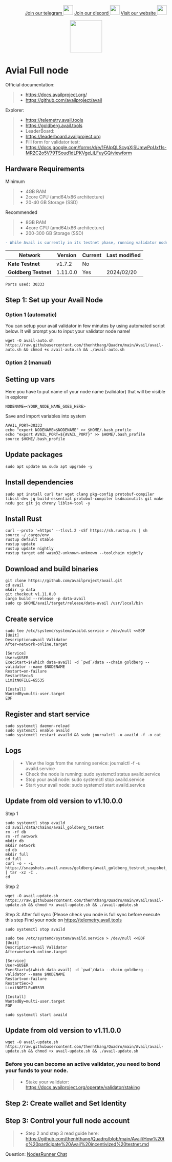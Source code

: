 <p style="font-size:14px" align="right">
<a href="https://t.me/Quadro" target="_blank">Join our telegram <img src="https://user-images.githubusercontent.com/50621007/183283867-56b4d69f-bc6e-4939-b00a-72aa019d1aea.png" width="30"/></a>
<a href="https://discord.gg/dvNSrwyU" target="_blank">Join our discord <img src="https://user-images.githubusercontent.com/50621007/176236430-53b0f4de-41ff-41f7-92a1-4233890a90c8.png" width="30"/></a>
<a href="https://Quadro.com" target="_blank">Visit our website <img src="https://github.com/thenhthang/Quadro/blob/main/content/logo.jpg?raw=true" width="30"/></a>
</p>
<p align="center">
  <img height="100" height="auto" src="https://github.com/thenhthang/Quadro/blob/main/content/avail.png?raw=true">
</p>

# Avial Full node

Official documentation:
>- https://docs.availproject.org/
>- https://github.com/availproject/avail

Explorer:
>- https://telemetry.avail.tools
>- https://goldberg.avail.tools
>- LeaderBoard:
>- https://leaderboard.availproject.org
>- Fill form for validator test:
>- https://docs.google.com/forms/d/e/1FAIpQLScvgXjSUmwPpUxf1s-MR2C2o5V79TSoud1dLPKVgeLiLFuyGQ/viewform

## Hardware Requirements 
Minimum
>- 4GB RAM
>- 2core CPU (amd64/x86 architecture)
>- 20-40 GB Storage (SSD)

Recommended
>- 8GB RAM
>- 4core CPU (amd64/x86 architecture)
>- 200-300 GB Storage (SSD)
```diff
- While Avail is currently in its testnet phase, running validator nodes requires significant system administration expertise.
```
| Network | Version | Current | Last modified |
|---------------|-------------|-------------|-------------|
| **Kate Testnet** | v1.7.2 | No |  |
| **Goldberg Testnet** | 1.11.0.0 | Yes | 2024/02/20 |
```
Ports used: 30333
```
## Step 1: Set up your Avail Node
### Option 1 (automatic)
You can setup your avail validator in few minutes by using automated script below. It will prompt you to input your validator node name!
```
wget -O avail-auto.sh https://raw.githubusercontent.com/thenhthang/Quadro/main/Avail/avail-auto.sh && chmod +x avail-auto.sh && ./avail-auto.sh
```

### Option 2 (manual)
## Setting up vars
Here you have to put name of your node name (validator) that will be visible in explorer
```
NODENAME=<YOUR_NODE_NAME_GOES_HERE>
```
Save and import variables into system
```
AVAIL_PORT=30333
echo "export NODENAME=$NODENAME" >> $HOME/.bash_profile
echo "export AVAIL_PORT=${AVAIL_PORT}" >> $HOME/.bash_profile
source $HOME/.bash_profile
```
## Update packages
```
sudo apt update && sudo apt upgrade -y
```
## Install dependencies
```
sudo apt install curl tar wget clang pkg-config protobuf-compiler libssl-dev jq build-essential protobuf-compiler bsdmainutils git make ncdu gcc git jq chrony liblz4-tool -y
```
## Install Rust
```
curl --proto '=https' --tlsv1.2 -sSf https://sh.rustup.rs | sh
source ~/.cargo/env
rustup default stable
rustup update
rustup update nightly
rustup target add wasm32-unknown-unknown --toolchain nightly
```
## Download and build binaries
```
git clone https://github.com/availproject/avail.git
cd avail
mkdir -p data
git checkout v1.11.0.0
cargo build --release -p data-avail
sudo cp $HOME/avail/target/release/data-avail /usr/local/bin
```
## Create service
```
sudo tee /etc/systemd/system/availd.service > /dev/null <<EOF
[Unit]
Description=Avail Validator
After=network-online.target

[Service]
User=$USER
ExecStart=$(which data-avail) -d `pwd`/data --chain goldberg --validator --name $NODENAME
Restart=on-failure
RestartSec=3
LimitNOFILE=65535

[Install]
WantedBy=multi-user.target
EOF
```
## Register and start service
```
sudo systemctl daemon-reload
sudo systemctl enable availd
sudo systemctl restart availd && sudo journalctl -u availd -f -o cat
```
## Logs
>- View the logs from the running service: journalctl -f -u availd.service
>- Check the node is running: sudo systemctl status availd.service
>- Stop your avail node: sudo systemctl stop availd.service
>- Start your avail node: sudo systemctl start availd.service
## Update from old version to v1.10.0.0
Step 1
```
sudo systemctl stop availd
cd avail/data/chains/avail_goldberg_testnet
rm -rf db
rm -rf network
mkdir db
mkdir network
cd db
mkdir full
cd full
curl -o - -L https://snapshots.avail.nexus/goldberg/avail_goldberg_testnet_snapshot_jan_31.tar.gz | tar -xz -C .
cd
```
Step 2
```
wget -O avail-update.sh https://raw.githubusercontent.com/thenhthang/Quadro/main/Avail/avail-update.sh && chmod +x avail-update.sh && ./avail-update.sh
```
Step 3: After full sync (Please check you node is full sync before execute this step
Find your node on https://telemetry.avail.tools
```
sudo systemctl stop availd
```
```
sudo tee /etc/systemd/system/availd.service > /dev/null <<EOF
[Unit]
Description=Avail Validator
After=network-online.target

[Service]
User=$USER
ExecStart=$(which data-avail) -d `pwd`/data --chain goldberg --validator --name $NODENAME
Restart=on-failure
RestartSec=3
LimitNOFILE=65535

[Install]
WantedBy=multi-user.target
EOF
```
```
sudo systemctl start availd
```
## Update from old version to v1.11.0.0
```
wget -O avail-update.sh https://raw.githubusercontent.com/thenhthang/Quadro/main/Avail/avail-update.sh && chmod +x avail-update.sh && ./avail-update.sh
```
### Before you can become an active validator, you need to bond your funds to your node. 
>- Stake your validator: https://docs.availproject.org/operate/validator/staking
## Step 2: Create wallet and Set Identity
## Step 3: Control your full node account
>- Step 2 and step 3 read guide here: https://github.com/thenhthang/Quadro/blob/main/Avail/How%20to%20participate%20Avail%20incentivized%20testnet.md

Question: <a href="https://t.me/nodesrunnerguruchat" target="_blank">NodesRunner Chat</a>
